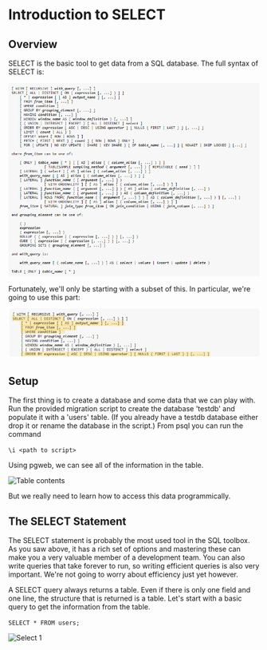 # Introduction to SELECT

## Overview

SELECT is the basic tool to get data from a SQL database. The full syntax of SELECT is:

![Full SELECT Syntax](./select_syntax.png)

Fortunately, we'll only be starting with a subset of this. In particular, we're going to use this part:

![Full SELECT Syntax](./select_syntax_brief.png)

## Setup

The first thing is to create a database and some data that we can play with. Run the provided
migration script to create the database 'testdb' and populate it with a 'users' table. (If you already
have a testdb database either drop it or rename the database in the script.) From psql you can run the command

```\i <path to script>```

Using pgweb, we can see all of the information in the table.

![Table contents](./table_info.png)

But we really need to learn how to access this data programmically.

## The SELECT Statement

The SELECT statement is probably the most used tool in the SQL toolbox. As you saw above, it has a rich set of
options and mastering these can make you a very valuable member of a development team. You can also write queries
that take forever to run, so writing efficient queries is also very important. We're not going to worry about
efficiency just yet however.

A SELECT query always returns a table. Even if there is only one field and one line, the structure that is returned
is a table. Let's start with a basic query to get the information from the table.

```SELECT * FROM users;```

![Select 1](./select1.png)
